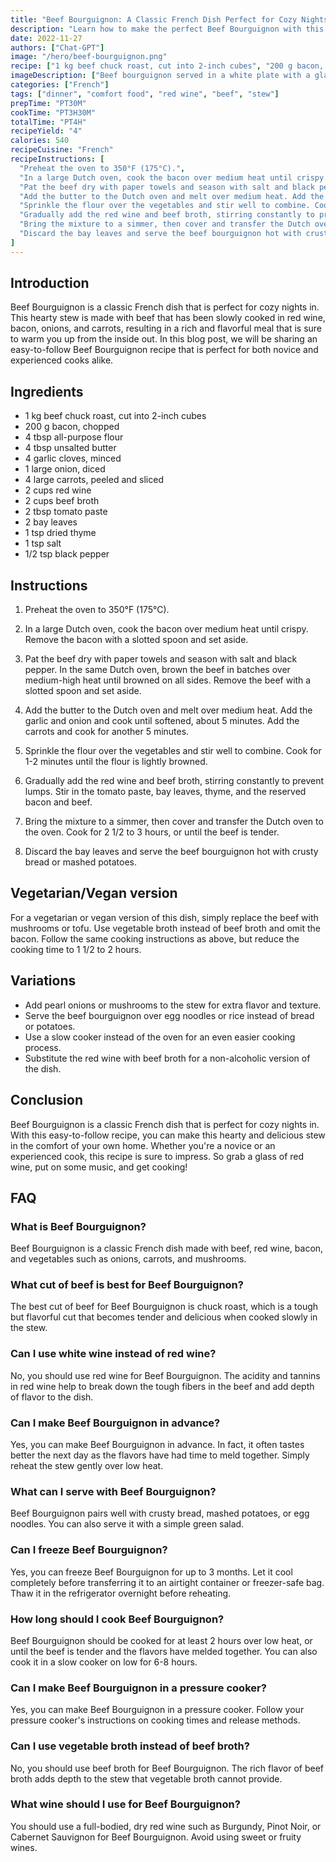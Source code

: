 ```yaml
---
title: "Beef Bourguignon: A Classic French Dish Perfect for Cozy Nights"
description: "Learn how to make the perfect Beef Bourguignon with this easy-to-follow recipe. This classic French dish is the perfect comfort food for cozy nights in."
date: 2022-11-27
authors: ["Chat-GPT"]
image: "/hero/beef-bourguignon.png"
recipe: ["1 kg beef chuck roast, cut into 2-inch cubes", "200 g bacon, chopped", "4 tbsp all-purpose flour", "4 tbsp unsalted butter", "4 garlic cloves, minced", "1 large onion, diced", "4 large carrots, peeled and sliced", "2 cups red wine", "2 cups beef broth", "2 tbsp tomato paste", "2 bay leaves", "1 tsp dried thyme", "1 tsp salt", "1/2 tsp black pepper"]
imageDescription: ["Beef bourguignon served in a white plate with a glass of red wine on the side", "A close up of beef bourguignon in a red pot", "A tray with freshly cooked beef bourguignon and some bread on the side", "A group of people enjoying beef bourguignon in a cozy dinner party"]
categories: ["French"]
tags: ["dinner", "comfort food", "red wine", "beef", "stew"]
prepTime: "PT30M"
cookTime: "PT3H30M"
totalTime: "PT4H"
recipeYield: "4"
calories: 540
recipeCuisine: "French"
recipeInstructions: [
  "Preheat the oven to 350°F (175°C).",
  "In a large Dutch oven, cook the bacon over medium heat until crispy. Remove the bacon with a slotted spoon and set aside.",
  "Pat the beef dry with paper towels and season with salt and black pepper. In the same Dutch oven, brown the beef in batches over medium-high heat until browned on all sides. Remove the beef with a slotted spoon and set aside.",
  "Add the butter to the Dutch oven and melt over medium heat. Add the garlic and onion and cook until softened, about 5 minutes. Add the carrots and cook for another 5 minutes.",
  "Sprinkle the flour over the vegetables and stir well to combine. Cook for 1-2 minutes until the flour is lightly browned.",
  "Gradually add the red wine and beef broth, stirring constantly to prevent lumps. Stir in the tomato paste, bay leaves, thyme, and the reserved bacon and beef.",
  "Bring the mixture to a simmer, then cover and transfer the Dutch oven to the oven. Cook for 2 1/2 to 3 hours, or until the beef is tender.",
  "Discard the bay leaves and serve the beef bourguignon hot with crusty bread or mashed potatoes."
]
---
```


## Introduction

Beef Bourguignon is a classic French dish that is perfect for cozy nights in. This hearty stew is made with beef that has been slowly cooked in red wine, bacon, onions, and carrots, resulting in a rich and flavorful meal that is sure to warm you up from the inside out. In this blog post, we will be sharing an easy-to-follow Beef Bourguignon recipe that is perfect for both novice and experienced cooks alike.

## Ingredients

- 1 kg beef chuck roast, cut into 2-inch cubes
- 200 g bacon, chopped
- 4 tbsp all-purpose flour
- 4 tbsp unsalted butter
- 4 garlic cloves, minced
- 1 large onion, diced
- 4 large carrots, peeled and sliced
- 2 cups red wine
- 2 cups beef broth
- 2 tbsp tomato paste
- 2 bay leaves
- 1 tsp dried thyme
- 1 tsp salt
- 1/2 tsp black pepper

## Instructions

1. Preheat the oven to 350°F (175°C).

2. In a large Dutch oven, cook the bacon over medium heat until crispy. Remove the bacon with a slotted spoon and set aside.

3. Pat the beef dry with paper towels and season with salt and black pepper. In the same Dutch oven, brown the beef in batches over medium-high heat until browned on all sides. Remove the beef with a slotted spoon and set aside.

4. Add the butter to the Dutch oven and melt over medium heat. Add the garlic and onion and cook until softened, about 5 minutes. Add the carrots and cook for another 5 minutes.

5. Sprinkle the flour over the vegetables and stir well to combine. Cook for 1-2 minutes until the flour is lightly browned.

6. Gradually add the red wine and beef broth, stirring constantly to prevent lumps. Stir in the tomato paste, bay leaves, thyme, and the reserved bacon and beef.

7. Bring the mixture to a simmer, then cover and transfer the Dutch oven to the oven. Cook for 2 1/2 to 3 hours, or until the beef is tender.

8. Discard the bay leaves and serve the beef bourguignon hot with crusty bread or mashed potatoes.

## Vegetarian/Vegan version

For a vegetarian or vegan version of this dish, simply replace the beef with mushrooms or tofu. Use vegetable broth instead of beef broth and omit the bacon. Follow the same cooking instructions as above, but reduce the cooking time to 1 1/2 to 2 hours.

## Variations

- Add pearl onions or mushrooms to the stew for extra flavor and texture.
- Serve the beef bourguignon over egg noodles or rice instead of bread or potatoes.
- Use a slow cooker instead of the oven for an even easier cooking process.
- Substitute the red wine with beef broth for a non-alcoholic version of the dish.

## Conclusion

Beef Bourguignon is a classic French dish that is perfect for cozy nights in. With this easy-to-follow recipe, you can make this hearty and delicious stew in the comfort of your own home. Whether you're a novice or an experienced cook, this recipe is sure to impress. So grab a glass of red wine, put on some music, and get cooking!

## FAQ

### What is Beef Bourguignon?

Beef Bourguignon is a classic French dish made with beef, red wine, bacon, and vegetables such as onions, carrots, and mushrooms.

### What cut of beef is best for Beef Bourguignon?

The best cut of beef for Beef Bourguignon is chuck roast, which is a tough but flavorful cut that becomes tender and delicious when cooked slowly in the stew.

### Can I use white wine instead of red wine?

No, you should use red wine for Beef Bourguignon. The acidity and tannins in red wine help to break down the tough fibers in the beef and add depth of flavor to the dish.

### Can I make Beef Bourguignon in advance?

Yes, you can make Beef Bourguignon in advance. In fact, it often tastes better the next day as the flavors have had time to meld together. Simply reheat the stew gently over low heat.

### What can I serve with Beef Bourguignon?

Beef Bourguignon pairs well with crusty bread, mashed potatoes, or egg noodles. You can also serve it with a simple green salad.

### Can I freeze Beef Bourguignon?

Yes, you can freeze Beef Bourguignon for up to 3 months. Let it cool completely before transferring it to an airtight container or freezer-safe bag. Thaw it in the refrigerator overnight before reheating.

### How long should I cook Beef Bourguignon?

Beef Bourguignon should be cooked for at least 2 hours over low heat, or until the beef is tender and the flavors have melded together. You can also cook it in a slow cooker on low for 6-8 hours.

### Can I make Beef Bourguignon in a pressure cooker?

Yes, you can make Beef Bourguignon in a pressure cooker. Follow your pressure cooker's instructions on cooking times and release methods.

### Can I use vegetable broth instead of beef broth?

No, you should use beef broth for Beef Bourguignon. The rich flavor of beef broth adds depth to the stew that vegetable broth cannot provide.

### What wine should I use for Beef Bourguignon?

You should use a full-bodied, dry red wine such as Burgundy, Pinot Noir, or Cabernet Sauvignon for Beef Bourguignon. Avoid using sweet or fruity wines.